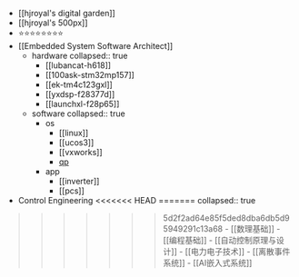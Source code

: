 - [[hjroyal's digital garden]]
- [[hjroyal's 500px]]
- ⭐⭐⭐⭐⭐⭐⭐⭐
- [[Embedded System Software Architect]]
	- hardware
	  collapsed:: true
		- [[lubancat-h618]]
		- [[100ask-stm32mp157]]
		- [[ek-tm4c123gxl]]
		- [[yxdsp-f28377d]]
		- [[launchxl-f28p65]]
	- software
	  collapsed:: true
		- os
			- [[linux]]
			- [[ucos3]]
			- [[vxworks]]
			- [qp](https://www.state-machine.com/)
		- app
			- [[inverter]]
			- [[pcs]]
- Control Engineering
<<<<<<< HEAD
=======
  collapsed:: true
>>>>>>> 5d2f2ad64e85f5ded8dba6db5d95949291c13a68
	- [[数理基础]]
	- [[编程基础]]
	- [[自动控制原理与设计]]
	- [[电力电子技术]]
	- [[离散事件系统]]
	- [[AI嵌入式系统]]